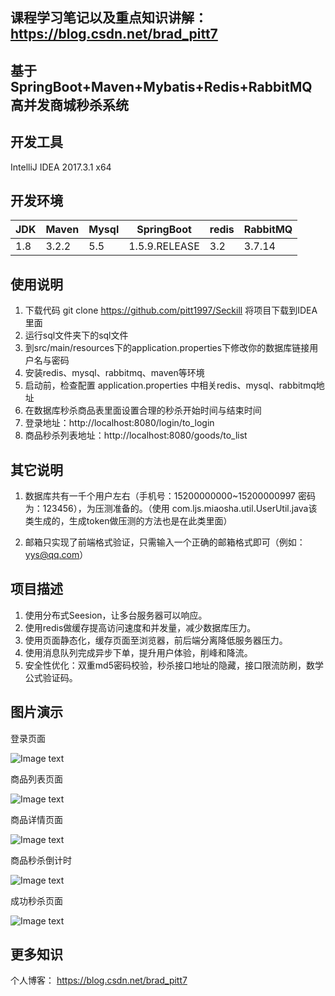 ## 课程学习笔记以及重点知识讲解：https://blog.csdn.net/brad_pitt7



## 基于 SpringBoot+Maven+Mybatis+Redis+RabbitMQ 高并发商城秒杀系统
## 开发工具 
IntelliJ IDEA 2017.3.1 x64
## 开发环境				

| JDK |Maven | Mysql |SpringBoot | redis |RabbitMQ|
|--|--|--|--|--|--|
|1.8 | 3.2.2 | 5.5 | 1.5.9.RELEASE | 3.2 |3.7.14| 



## 使用说明

1. 下载代码 git clone https://github.com/pitt1997/Seckill 将项目下载到IDEA里面
2. 运行sql文件夹下的sql文件
3. 到src/main/resources下的application.properties下修改你的数据库链接用户名与密码
4. 安装redis、mysql、rabbitmq、maven等环境
5. 启动前，检查配置 application.properties 中相关redis、mysql、rabbitmq地址
6. 在数据库秒杀商品表里面设置合理的秒杀开始时间与结束时间
7. 登录地址：http://localhost:8080/login/to_login
8. 商品秒杀列表地址：http://localhost:8080/goods/to_list

## 其它说明
1. 数据库共有一千个用户左右（手机号：15200000000~15200000997 密码为：123456），为压测准备的。（使用 com.ljs.miaosha.util.UserUtil.java该类生成的，生成token做压测的方法也是在此类里面）

2. 邮箱只实现了前端格式验证，只需输入一个正确的邮箱格式即可（例如：yys@qq.com）

## 项目描述
1. 使用分布式Seesion，让多台服务器可以响应。
2. 使用redis做缓存提高访问速度和并发量，减少数据库压力。
3. 使用页面静态化，缓存页面至浏览器，前后端分离降低服务器压力。
4. 使用消息队列完成异步下单，提升用户体验，削峰和降流。
5. 安全性优化：双重md5密码校验，秒杀接口地址的隐藏，接口限流防刷，数学公式验证码。

## 图片演示
登录页面

![Image text](https://github.com/pitt1997/miaosha_idea/blob/master/showimgs/login.png)

商品列表页面

![Image text](https://github.com/pitt1997/miaosha_idea/blob/master/showimgs/list.png)

商品详情页面

![Image text](https://github.com/pitt1997/miaosha_idea/blob/master/showimgs/goodsdetail.png)

商品秒杀倒计时

![Image text](https://github.com/pitt1997/miaosha_idea/blob/master/showimgs/wait.png)

成功秒杀页面

![Image text](https://github.com/pitt1997/miaosha_idea/blob/master/showimgs/miaoshasuccess.png)

## 更多知识
个人博客： https://blog.csdn.net/brad_pitt7


